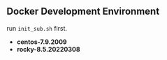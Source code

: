 Docker Development Environment
---

run `init_sub.sh` first.

-   **centos-7.9.2009**
-   **rocky-8.5.20220308**